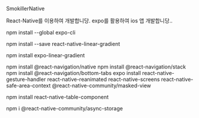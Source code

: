 SmokillerNative

React-Native를 이용하여 개발합니당.
expo를 활용하여 ios 앱 개발합니당..

npm install --global expo-cli

npm install --save react-native-linear-gradient

npm install expo-linear-gradient

npm install @react-navigation/native
npm install @react-navigation/stack
npm install @react-navigation/bottom-tabs
expo install react-native-gesture-handler react-native-reanimated react-native-screens react-native-safe-area-context @react-native-community/masked-view

npm install react-native-table-component

npm i @react-native-community/async-storage
